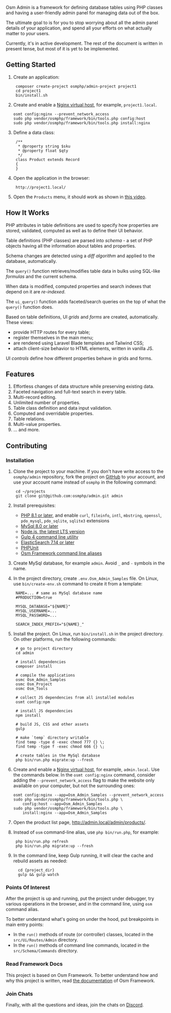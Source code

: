 Osm Admin is a framework for defining database tables using PHP classes and having a user-friendly admin panel for managing data out of the box.

The ultimate goal to is for you to stop worrying about all the admin panel details of your application, and spend all your efforts on what actually matter to *your* users.

Currently, it's in active development. The rest of the document is written in present tense, but most of it is yet to be implemented.

## Getting Started

1. Create an application:

        composer create-project osmphp/admin-project project1
        cd project1
        bin/install.sh

2. Create and enable a [Nginx virtual host](https://osm.software/docs/framework/0.15/getting-started/web-server.html#nginx), for example, `project1.local`.

       osmt config:nginx --prevent_network_access
       sudo php vendor/osmphp/framework/bin/tools.php config:host
       sudo php vendor/osmphp/framework/bin/tools.php install:nginx

3. Define a data class:

        /**
         * @property string $sku
         * @property float $qty
         */
        class Product extends Record
        {
        }

4. Open the application in the browser:

        http://project1.local/

5. Open the `Products` menu, it should work as shown in [this video](https://www.youtube.com/watch?v=SrxXZa5SeMk).

## How It Works

PHP attributes in table definitions are used to specify how properties are stored, validated, computed as well as to define their UI behavior.

Table definitions (PHP classes) are parsed into *schema* - a set of PHP objects having all the information about tables and properties.

Schema changes are detected using a *diff algorithm* and applied to the database, automatically.

The `query()` function retrieves/modifies table data in bulks using SQL-like *formulas* and the current schema.

When data is modified, computed properties and search indexes that depend on it are *re-indexed*.

The `ui_query()` function adds faceted/search queries on the top of what the `query()` function does.

Based on table definitions, UI *grids* and *forms* are created, automatically. These views:

* provide HTTP routes for every table;
* register themselves in the main menu;
* are rendered using Laravel Blade templates and Tailwind CSS;
* attach client-size behavior to HTML elements, written in vanilla JS.

UI *controls* define how different properties behave in grids and forms.

## Features

1. Effortless changes of data structure while preserving existing data.
2. Faceted navigation and full-text search in every table.
3. Multi-record editing.
4. Unlimited number of properties.
5. Table class definition and data input validation.
6. Computed and overridable properties.
7. Table relations.
8. Multi-value properties.
9. ... and more.

## Contributing

### Installation

1. Clone the project to your machine. If you don't have write access to the `osmphp/admin` repository, fork the project on [GitHub](https://github.com/osmphp/admin) to your account, and use your account name instead of `osmphp` in the following command:

        cd ~/projects
        git clone git@github.com:osmphp/admin.git admin 

2. Install prerequisites:

    * [PHP 8.1 or later](https://www.php.net/manual/en/install.php), and enable `curl`, `fileinfo`, `intl`, `mbstring`, `openssl`, `pdo_mysql`, `pdo_sqlite`, `sqlite3`
      extensions
    * [MySql 8.0 or later](https://dev.mysql.com/downloads/)
    * [Node.js, the latest LTS version](https://nodejs.org/en/download/current/)
    * [Gulp 4 command line utility](https://gulpjs.com/docs/en/getting-started/quick-start#install-the-gulp-command-line-utility)
    * [ElasticSearch 7.14 or later](https://www.elastic.co/downloads/elasticsearch)
    * [PHPUnit](https://phpunit.de/)
    * [Osm Framework command line aliases](https://osm.software/blog/21/08/framework-command-line-aliases.html)

3. Create MySql database, for example `admin`. Avoid `_` and `-` symbols in the name.
4. In the project directory, create `.env.Osm_Admin_Samples` file. On Linux, use `bin/create-env.sh` command to create it from a template:

        NAME=... # same as MySql database name
        #PRODUCTION=true
        
        MYSQL_DATABASE="${NAME}"
        MYSQL_USERNAME=...
        MYSQL_PASSWORD=...
        
        SEARCH_INDEX_PREFIX="${NAME}_" 

5. Install the project. On Linux, run `bin/install.sh` in the project directory. On other platforms, run the following commands:

        # go to project directory
        cd admin
         
        # install dependencies
        composer install
        
        # compile the applications
        osmc Osm_Admin_Samples
        osmc Osm_Project
        osmc Osm_Tools
        
        # collect JS dependencies from all installed modules
        osmt config:npm
        
        # install JS dependencies
        npm install
        
        # build JS, CSS and other assets
        gulp
        
        # make `temp` directory writable
        find temp -type d -exec chmod 777 {} \;
        find temp -type f -exec chmod 666 {} \;
        
        # create tables in the MySql database
        php bin/run.php migrate:up --fresh

6. Create and enable a [Nginx virtual host](https://osm.software/docs/framework/0.15/getting-started/web-server.html#nginx), for example, `admin.local`. Use the commands below. In the `osmt config:nginx` command, consider adding the `--prevent_network_access` flag to make the website only available on your computer, but not the surrounding ones:

       osmt config:nginx --app=Osm_Admin_Samples --prevent_network_access
       sudo php vendor/osmphp/framework/bin/tools.php \
           config:host --app=Osm_Admin_Samples
       sudo php vendor/osmphp/framework/bin/tools.php \
           install:nginx --app=Osm_Admin_Samples

7. Open the product list page, <http://admin.local/admin/products/>.

8. Instead of `osm` command-line alias, use `php bin/run.php`, for example:

        php bin/run.php refresh
        php bin/run.php migrate:up --fresh 

9. In the command line, keep Gulp running, it will clear the cache and rebuild assets as needed:

         cd {project_dir}
         gulp && gulp watch

### Points Of Interest

After the project is up and running, put the project under debugger, try various operations in the browser, and in the command line, using `osm` command alias.

To better understand what's going on under the hood, put breakpoints in main entry points:

* In the `run()` methods of route (or controller) classes, located in the `src/Ui/Routes/Admin` directory.
* In the `run()` methods of command line commands, located in the `src/Schema/Commands` directory.

### Read Framework Docs

This project is based on Osm Framework. To better understand how and why this project is written, read [the documentation](https://osm.software/docs/framework/0.15/index.html) of Osm Framework.

### Join Chats

Finally, with all the questions and ideas, join the chats on [Discord](https://discord.gg/EfW4nXPj).